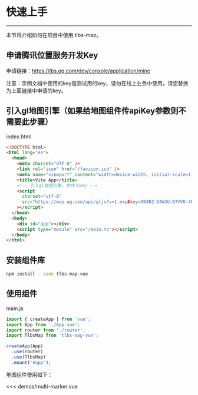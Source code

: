# 快速上手

---

本节将介绍如何在项目中使用 tlbs-map。

## 申请腾讯位置服务开发Key

申请链接：https://lbs.qq.com/dev/console/application/mine

注意：示例文档中使用的key是测试用的key，请勿在线上业务中使用，请您替换为上面链接中申请的key。

## 引入gl地图引擎（如果给地图组件传apiKey参数则不需要此步骤）
index.html

```html
<!DOCTYPE html>
<html lang="en">
  <head>
    <meta charset="UTF-8" />
    <link rel="icon" href="/favicon.ico" />
    <meta name="viewport" content="width=device-width, initial-scale=1.0" />
    <title>Vite App</title>
    <!-- 引入gl地图引擎，并传入key -->
    <script
      charset="utf-8"
      src="https://map.qq.com/api/gljs?v=1.exp&key=OB4BZ-D4W3U-B7VVO-4PJWW-6TKDJ-WPB77&libraries=visualization,geometry,vector"
    ></script>
  </head>
  <body>
    <div id="app"></div>
    <script type="module" src="/main.ts"></script>
  </body>
</html>
```

## 安装组件库

```bash
npm install --save tlbs-map-vue
```


## 使用组件

main.js

```javascript
import { createApp } from 'vue';
import App from './App.vue';
import router from './router';
import TlbsMap from 'tlbs-map-vue';

createApp(App)
  .use(router)
  .use(TlbsMap)
  .mount('#app');
```

地图组件使用如下：

<<< demos/multi-marker.vue
